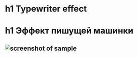 # h1 Typewriter effect
# h1 Эффект пишущей машинки
![screenshot of sample](../readme-preview-image.jpg)
---
[Ссылка на GitHub Pages]:(https://likesatie.github.io/Typewriter-effect-JS-HTML-CSS/)
